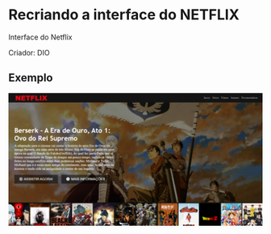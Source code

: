 # Recriando a interface do NETFLIX

Interface do Netflix

Criador: DIO



## Exemplo

![NETFLIX](./netflix.png)

